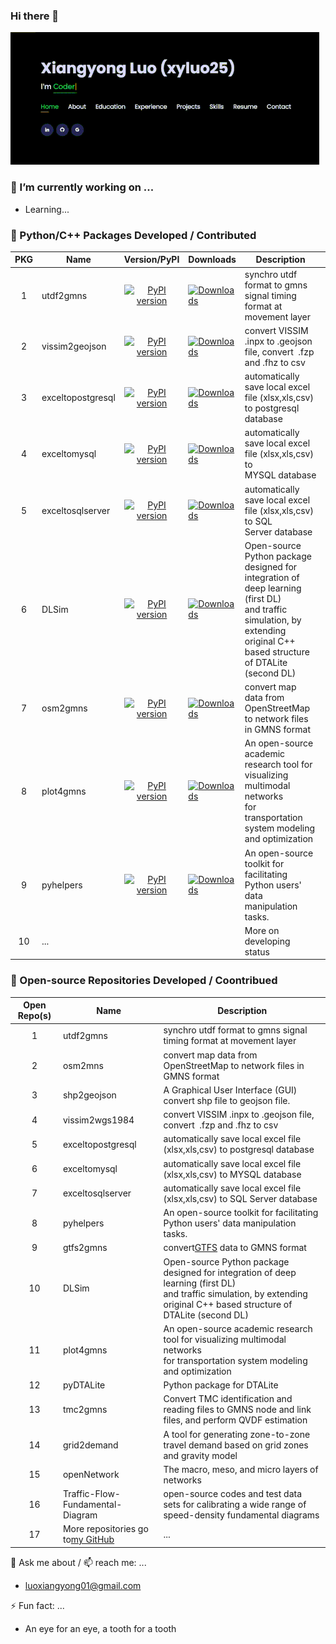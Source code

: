 ### Hi there 👋

![1688000752411](image/README/1688000752411.png)

### **🔭 I’m currently working on ...**

* Learning...


### **🌱 Python/C++ Packages Developed / Contributed**

| PKG | Name              |                                               Version/PyPI                                               | Downloads                                                                                                | Description                                                                                                                                                                   |                   Development_GitHub                   |
| :-: | ----------------- | :------------------------------------------------------------------------------------------------------: | -------------------------------------------------------------------------------------------------------- | ----------------------------------------------------------------------------------------------------------------------------------------------------------------------------- | :----------------------------------------------------: |
|  1  | utdf2gmns         |         [![PyPI version](https://badge.fury.io/py/utdf2gmns.svg)](https://badge.fury.io/py/utdf2gmns)         | [![Downloads](https://static.pepy.tech/badge/utdf2gmns)](https://pepy.tech/project/utdf2gmns)                 | synchro utdf format to gmns signal timing format at movement layer                                                                                                            |     [homepage](https://github.com/xyluo25/utdf2gmns)     |
|  2  | vissim2geojson    |    [![PyPI version](https://badge.fury.io/py/vissim2geojson.svg)](https://badge.fury.io/py/vissim2geojson)    | [![Downloads](https://static.pepy.tech/badge/vissim2geojson)](https://pepy.tech/project/vissim2geojson)       | convert VISSIM .inpx to .geojson file, convert  .fzp and .fhz to csv                                                                                                       |   [homepage](https://github.com/xyluo25/vissim2wgs1984)   |
|  3  | exceltopostgresql | [![PyPI version](https://badge.fury.io/py/exceltopostgresql.svg)](https://badge.fury.io/py/exceltopostgresql) | [![Downloads](https://static.pepy.tech/badge/exceltopostgresql)](https://pepy.tech/project/exceltopostgresql) | automatically save local excel file (xlsx,xls,csv) to postgresql database                                                                                                   | [homepage](https://github.com/xyluo25/exceltopostgresql) |
|  4  | exceltomysql      |      [![PyPI version](https://badge.fury.io/py/exceltomysql.svg)](https://badge.fury.io/py/exceltomysql)      | [![Downloads](https://static.pepy.tech/badge/exceltomysql)](https://pepy.tech/project/exceltomysql)           | automatically save local excel file (xlsx,xls,csv) to MYSQL database                                                                                                        |    [homepage](https://github.com/xyluo25/exceltomysql)    |
|  5  | exceltosqlserver  |  [![PyPI version](https://badge.fury.io/py/exceltosqlserver.svg)](https://badge.fury.io/py/exceltosqlserver)  | [![Downloads](https://static.pepy.tech/badge/exceltosqlserver)](https://pepy.tech/project/exceltosqlserver)   | automatically save local excel file (xlsx,xls,csv) to SQL Server database                                                                                                   |  [homepage](https://github.com/xyluo25/exceltosqlserver)  |
|  6  | DLSim             |             [![PyPI version](https://badge.fury.io/py/DLSim.svg)](https://badge.fury.io/py/DLSim)             | [![Downloads](https://static.pepy.tech/badge/dlsim)](https://pepy.tech/project/dlsim)                         | Open-source Python package designed for integration of deep learning (first DL)<br />and traffic simulation, by extending original C++ based structure of DTALite (second DL) | [homepage](https://github.com/asu-trans-ai-lab/DLSim-MRM) |
|  7  | osm2gmns          |          [![PyPI version](https://badge.fury.io/py/osm2gmns.svg)](https://badge.fury.io/py/osm2gmns)          | [![Downloads](https://static.pepy.tech/badge/osm2gmns)](https://pepy.tech/project/osm2gmns)                   | convert map data from OpenStreetMap to network files in GMNS format                                                                                                           |      [homepage](https://github.com/jiawlu/OSM2GMNS)      |
|  8  | plot4gmns         |         [![PyPI version](https://badge.fury.io/py/plot4gmns.svg)](https://badge.fury.io/py/plot4gmns)         | [![Downloads](https://static.pepy.tech/badge/plot4gmns)](https://pepy.tech/project/plot4gmns)                 | An open-source academic research tool for visualizing multimodal networks<br />for transportation system modeling and optimization                                            |     [homepage](https://github.com/PariseC/plot4gmns)     |
|  9  | pyhelpers         |         [![PyPI version](https://badge.fury.io/py/pyhelpers.svg)](https://badge.fury.io/py/pyhelpers)         | [![Downloads](https://static.pepy.tech/badge/pyhelpers)](https://pepy.tech/project/pyhelpers)                 | An open-source toolkit for facilitating Python users' data manipulation tasks.                                                                                                |     [homepage](https://github.com/mikeqfu/pyhelpers)     |
| 10 | ...               |                                                                                                          |                                                                                                          | More on developing status                                                                                                                                                     |                                                        |


### **👯 Open-source Repositories Developed / Coontribued**

| Open Repo(s) | Name                                                                         | Description                                                                                                                                                                   |
| :----------: | ---------------------------------------------------------------------------- | ----------------------------------------------------------------------------------------------------------------------------------------------------------------------------- |
|      1      | utdf2gmns                                                                    | synchro utdf format to gmns signal timing format at movement layer                                                                                                            |
|      2      | osm2mns                                                                      | convert map data from OpenStreetMap to network files in GMNS format                                                                                                           |
|      3      | shp2geojson                                                                  | A Graphical User Interface (GUI) convert shp file to geojson file.                                                                                                            |
|      4      | vissim2wgs1984                                                               | convert VISSIM .inpx to .geojson file, convert  .fzp and .fhz to csv                                                                                                       |
|      5      | exceltopostgresql                                                            | automatically save local excel file (xlsx,xls,csv) to postgresql database                                                                                                   |
|      6      | exceltomysql                                                                 | automatically save local excel file (xlsx,xls,csv) to MYSQL database                                                                                                        |
|      7      | exceltosqlserver                                                             | automatically save local excel file (xlsx,xls,csv) to SQL Server database                                                                                                   |
|      8      | pyhelpers                                                                    | An open-source toolkit for facilitating Python users' data manipulation tasks.                                                                                                |
|      9      | gtfs2gmns                                                                    | convert[GTFS](https://gtfs.org/) data to GMNS format                                                                                                                             |
|      10      | DLSim                                                                        | Open-source Python package designed for integration of deep learning (first DL)<br />and traffic simulation, by extending original C++ based structure of DTALite (second DL) |
|      11      | plot4gmns                                                                    | An open-source academic research tool for visualizing multimodal networks<br />for transportation system modeling and optimization                                            |
|      12      | pyDTALite                                                                    | Python package for DTALite                                                                                                                                                    |
|      13      | tmc2gmns                                                                     | Convert TMC identification and reading files to GMNS node and link files, and perform QVDF estimation                                                                         |
|      14      | grid2demand                                                                  | A tool for generating zone-to-zone travel demand based on grid zones and gravity model                                                                                        |
|      15      | openNetwork                                                                  | The macro, meso, and micro layers of networks                                                                                                                                 |
|      16      | Traffic-Flow-Fundamental-Diagram                                             | open-source codes and test data sets for calibrating a wide range of speed-density fundamental diagrams                                                                       |
|      17      | More repositories go to[my GitHub](https://github.com/xyluo25?tab=repositories) | ...                                                                                                                                                                           |



💬 Ask me about / 📫 reach me:  ...

* luoxiangyong01@gmail.com

⚡ Fun fact: ...

* An eye for an eye, a tooth for a tooth
